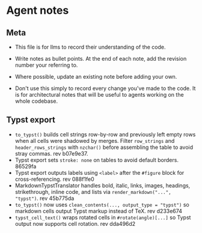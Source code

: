 
# Agent notes

## Meta

* This file is for llms to record their understanding of the code.

* Write notes as bullet points. At the end of each note, add the revision number
your referring to.

* Where possible, update an existing note before adding your own.

* Don't use this simply to record every change you've made to the code.
  It is for architectural notes that will be useful to agents working on the whole
  codebase.

## Typst export

* `to_typst()` builds cell strings row-by-row and previously left empty rows when all cells were shadowed by merges. Filter `row_strings` and `header_rows_strings` with `nzchar()` before assembling the table to avoid stray commas. rev b07e9e37.
* Typst export sets `stroke: none` on tables to avoid default borders. 86529fa
* Typst export outputs labels using `<label>` after the `#figure` block for cross-referencing. rev 088f1fe0
* MarkdownTypstTranslator handles bold, italic, links, images, headings, strikethrough, inline code, and lists via `render_markdown("...", "typst")`. rev 45b775da
* `to_typst()` now uses `clean_contents(..., output_type = "typst")` so markdown cells output Typst markup instead of TeX. rev d233e674
* `typst_cell_text()` wraps rotated cells in `#rotate(angle)[...]` so Typst output now supports cell rotation. rev dda496d2
